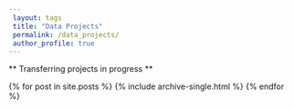 ```yaml
---
 layout: tags
 title: "Data Projects"
 permalink: /data_projects/
 author_profile: true
---
```


** Transferring projects in progress **

{% for post in site.posts %}
  {% include archive-single.html %}
{% endfor %}